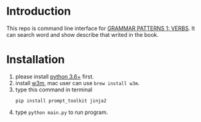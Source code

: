 # Introduction
This repo is command line interface for [GRAMMAR PATTERNS 1: VERBS](http://arts-ccr-002.bham.ac.uk/ccr/patgram/).
It can search word and show describe that writed in the book.

# Installation
1. please install [python 3.6+](https://www.python.org/downloads/) first.
2. install [w3m](http://w3m.sourceforge.net), mac user can use `brew install w3m`.
3. type this command in terminal
    ```
    pip install prompt_toolkit jinja2
    ```
4. type `python main.py` to run program.